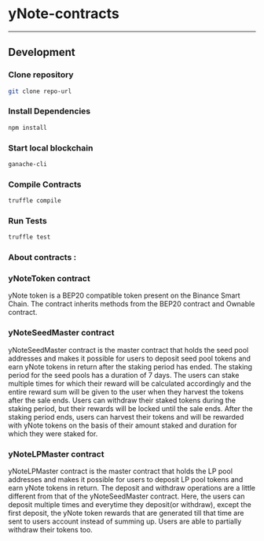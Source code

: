 # yNote-contracts
---
## Development

### Clone repository
```bash
git clone repo-url 
```
### Install Dependencies
```bash
npm install
```

### Start local blockchain
```bash
ganache-cli
```

### Compile Contracts

```bash
truffle compile
```

### Run Tests

```bash
truffle test
```

### About contracts :

### yNoteToken contract
yNote token is a BEP20 compatible token present on the Binance Smart Chain. The contract inherits methods from the BEP20 contract and Ownable contract.

### yNoteSeedMaster contract
yNoteSeedMaster contract is the master contract that holds the seed pool addresses and makes it possible for users to deposit seed pool tokens and earn yNote tokens in return after the staking period has ended. The staking period for the seed pools has a duration of 7 days. The users can stake multiple times for which their reward will be calculated accordingly and the entire reward sum will be given to the user when they harvest the tokens after the sale ends. Users can withdraw their staked tokens during the staking period, but their rewards will be locked until the sale ends. After the staking period ends, users can harvest their tokens and will be rewarded with yNote tokens on the basis of their amount staked and duration for which they were staked for.

### yNoteLPMaster contract

yNoteLPMaster contract is the master contract that holds the LP pool addresses and makes it possible for users to deposit LP pool tokens and earn yNote tokens in return. The deposit and withdraw operations are a little different from that of the yNoteSeedMaster contract. Here, the users can deposit multiple times and everytime they deposit(or withdraw), except the first deposit, the yNote token rewards that are generated till that time are sent to users account instead of summing up. Users are able to partially withdraw their tokens too. 

